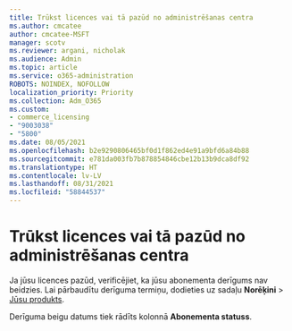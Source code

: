 ```yaml
---
title: Trūkst licences vai tā pazūd no administrēšanas centra
ms.author: cmcatee
author: cmcatee-MSFT
manager: scotv
ms.reviewer: argani, nicholak
ms.audience: Admin
ms.topic: article
ms.service: o365-administration
ROBOTS: NOINDEX, NOFOLLOW
localization_priority: Priority
ms.collection: Adm_O365
ms.custom:
- commerce_licensing
- "9003038"
- "5800"
ms.date: 08/05/2021
ms.openlocfilehash: b2e9290806465bf0d1f862ed4e91a9bfd6a84b88
ms.sourcegitcommit: e781da003fb7b878854846cbe12b13b9dca8df92
ms.translationtype: HT
ms.contentlocale: lv-LV
ms.lasthandoff: 08/31/2021
ms.locfileid: "58844537"
---
```

# <a name="license-missing-or-disappears-from-the-admin-center"></a>Trūkst licences vai tā pazūd no administrēšanas centra

Ja jūsu licences pazūd, verificējiet, ka jūsu abonementa derīgums nav beidzies. Lai pārbaudītu derīguma termiņu, dodieties uz sadaļu **Norēķini** > [Jūsu produkts](https://go.microsoft.com/fwlink/p/?linkid=842054).

Derīguma beigu datums tiek rādīts kolonnā **Abonementa statuss**.